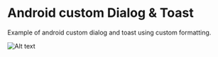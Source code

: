 # Android custom Dialog & Toast

Example of android custom dialog and toast using custom formatting.

![Alt text](customDialogToast/app/src/main/assets/dialog.png?raw=true "Custom Dialog")
